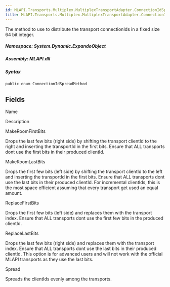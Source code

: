 ```yaml
---  
id: MLAPI.Transports.Multiplex.MultiplexTransportAdapter.ConnectionIdSpreadMethod  
title: MLAPI.Transports.Multiplex.MultiplexTransportAdapter.ConnectionIdSpreadMethod
---
```


<div class="markdown level0 summary">

The method to use to distribute the transport connectionIds in a fixed
size 64 bit integer.

</div>

<div class="markdown level0 conceptual">

</div>

##### **Namespace**: System.Dynamic.ExpandoObject

##### **Assembly**: MLAPI.dll

##### Syntax

    public enum ConnectionIdSpreadMethod

## Fields

Name

Description

MakeRoomFirstBits

Drops the last few bits (right side) by shifting the transport clientId
to the right and inserting the transportId in the first bits. Ensure
that ALL transports dont use the first bits in their produced clientId.

MakeRoomLastBits

Drops the first few bits (left side) by shifting the transport clientId
to the left and inserting the transportId in the first bits. Ensure that
ALL transports dont use the last bits in their produced clientId. For
incremental clientIds, this is the most space efficient assuming that
every transport get used an equal amount.

ReplaceFirstBits

Drops the first few bits (left side) and replaces them with the
transport index. Ensure that ALL transports dont use the first few bits
in the produced clientId.

ReplaceLastBits

Drops the last few bits (right side) and replaces them with the
transport index. Ensure that ALL transports dont use the last bits in
their produced clientId. This option is for advanced users and will not
work with the official MLAPI transports as they use the last bits.

Spread

Spreads the clientIds evenly among the transports.
